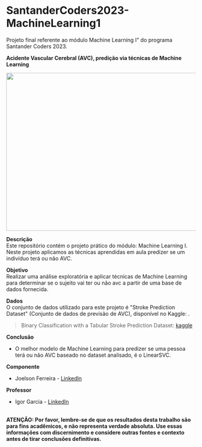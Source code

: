 # SantanderCoders2023-MachineLearning1
Projeto final referente ao módulo Machine Learning I" do programa Santander Coders 2023.

**Acidente Vascular Cerebral (AVC), predição via técnicas de Machine Learning**<br>

<p align="center">
  <img width="720" height="420" src="https://volta.com.br/wp-content/uploads/2022/04/avc-blog.jpg">
</p>

**Descrição**<br>
Este repositório contém o projeto prático do módulo: Machine Learning I. Neste projeto aplicamos as técnicas aprendidas em aula predizer se um indivíduo terá ou não AVC.

**Objetivo**<br>
Realizar uma análise exploratória e aplicar técnicas de Machine Learning para determinar se o sujeito vai ter ou não avc a partir de uma base de dados fornecida.

**Dados**<br>
O conjunto de dados utilizado para este projeto é "Stroke Prediction Dataset" (Conjunto de dados de previsão de AVC), disponível no Kaggle: .


> Binary Classification with a Tabular Stroke Prediction Dataset: [kaggle](https://www.kaggle.com/competitions/playground-series-s3e2/data?select=train.csv)<br>


**Conclusão**<br>
- O melhor modelo de Machine Learning para predizer se uma pessoa terá ou não AVC baseado no dataset analisado, é o LinearSVC.
  
**Componente**<br>

- Joelson Ferreira - <a href="https://www.linkedin.com/in/joelsons/" target="_blank">LinkedIn</a>
  
**Professor**<br>

- Igor Garcia - [LinkedIn](https://www.linkedin.com/in/igorgbs/)
  
<br>**ATENÇÃO: Por favor, lembre-se de que os resultados desta trabalho são para fins acadêmicos, e não representa verdade absoluta. Use essas informações com discernimento e considere outras fontes e contexto antes de tirar conclusões definitivas.**
